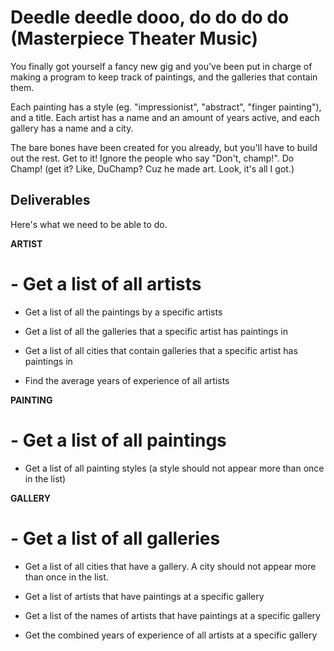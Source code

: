 # Deedle deedle dooo, do do do do (Masterpiece Theater Music)

You finally got yourself a fancy new gig and you've been put in charge of making a program to keep track of paintings, and the galleries that contain them.  

Each painting has a style (eg. "impressionist", "abstract", "finger painting"), and a title.  Each artist has a name and an amount of years active, and each gallery has a name and a city.

The bare bones have been created for you already, but you'll have to build out the rest.  Get to it!  Ignore the people who say "Don't, champ!".  Do Champ!  (get it?  Like, DuChamp?  Cuz he made art.  Look, it's all I got.)

## Deliverables

Here's what we need to be able to do.

**ARTIST**

#  - Get a list of all artists

  - Get a list of all the paintings by a specific artists

  - Get a list of all the galleries that a specific artist has paintings in

  - Get a list of all cities that contain galleries that a specific artist has paintings in

  - Find the average years of experience of all artists


**PAINTING**

#  - Get a list of all paintings

  - Get a list of all painting styles (a style should not appear more than once in the list)

**GALLERY**

#  - Get a list of all galleries

  - Get a list of all cities that have a gallery. A city should not appear more than once in the list.

  - Get a list of artists that have paintings at a specific gallery

  - Get a list of the names of artists that have paintings at a specific gallery

  - Get the combined years of experience of all artists at a specific gallery
